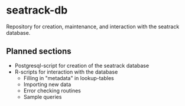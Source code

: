 seatrack-db
==================

Repository for creation, maintenance, and interaction with the seatrack database.

Planned sections
----------------------

* Postgresql-script for creation of the seatrack database
* R-scripts for interaction with the database
  * Filling in "metadata" in lookup-tables
  * Importing new data
  * Error checking routines
  * Sample queries
